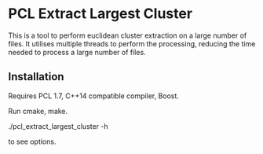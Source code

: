 # PCL Extract Largest Cluster

This is a tool to perform euclidean cluster extraction on a large number of files. It utilises multiple threads to perform the processing, reducing the time needed to process a large number of files.

## Installation

Requires PCL 1.7, C++14 compatible compiler, Boost.

Run cmake, make.

./pcl_extract_largest_cluster -h 

to see options.
